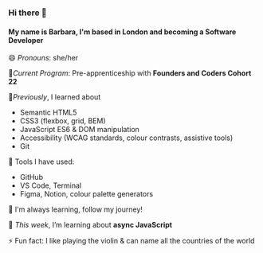 ### Hi there 👋

#### My name is Barbara, I'm based in London and becoming a Software Developer

😄 *Pronouns*: she/her

🌱*Current Program*: Pre-apprenticeship with **Founders and Coders Cohort 22**

🌱*Previously*, I learned about 
  - Semantic HTML5
  - CSS3 (flexbox, grid, BEM) 
  - JavaScript ES6 & DOM manipulation
  - Accessibility (WCAG standards, colour contrasts, assistive tools)
  - Git
 
🌱 Tools I have used:
  - GitHub
  - VS Code, Terminal
  - Figma, Notion, colour palette generators

🌱 I'm always learning, follow my journey!

🌱 *This week*, I’m learning about **async JavaScript**

⚡ Fun fact: I like playing the violin & can name all the countries of the world

<!--
**0bubbles0/0bubbles0** is a ✨ _special_ ✨ repository because its `README.md` (this file) appears on your GitHub profile.

Here are some ideas to get you started:

- 🔭 I’m currently working on ...
- 🌱 I’m currently learning ...
- 👯 I’m looking to collaborate on ...
- 🤔 I’m looking for help with ...
- 💬 Ask me about ...
- 📫 How to reach me: ...

- ⚡ Fun fact: ...
-->
